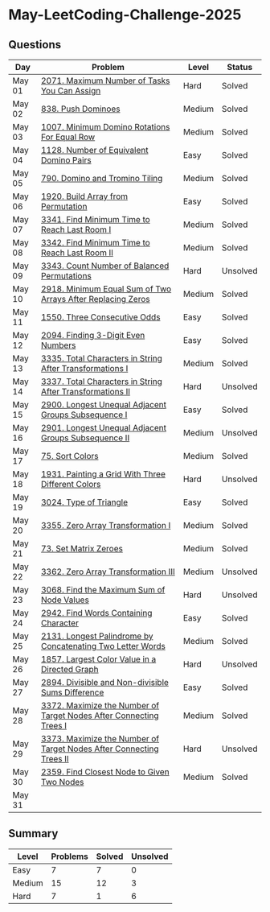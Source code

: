 # May-LeetCoding-Challenge-2025


## Questions
| Day | Problem | Level | Status |
| --- | --- | --- | --- |
| May 01 | [2071. Maximum Number of Tasks You Can Assign](https://leetcode.com/problems/maximum-number-of-tasks-you-can-assign/) | Hard | Solved |
| May 02 | [838. Push Dominoes](https://leetcode.com/problems/push-dominoes/) | Medium | Solved |
| May 03 | [1007. Minimum Domino Rotations For Equal Row](https://leetcode.com/problems/minimum-domino-rotations-for-equal-row/) | Medium | Solved |
| May 04 | [1128. Number of Equivalent Domino Pairs](https://leetcode.com/problems/number-of-equivalent-domino-pairs/) | Easy | Solved |
| May 05 | [790. Domino and Tromino Tiling](https://leetcode.com/problems/domino-and-tromino-tiling/) | Medium | Solved |
| May 06 | [1920. Build Array from Permutation](https://leetcode.com/problems/build-array-from-permutation/) | Easy | Solved |
| May 07 | [3341. Find Minimum Time to Reach Last Room I](https://leetcode.com/problems/find-minimum-time-to-reach-last-room-i/) | Medium | Solved |
| May 08 | [3342. Find Minimum Time to Reach Last Room II](https://leetcode.com/problems/find-minimum-time-to-reach-last-room-ii/) | Medium | Solved |
| May 09 | [3343. Count Number of Balanced Permutations](https://leetcode.com/problems/count-number-of-balanced-permutations/) | Hard | Unsolved |
| May 10 | [2918. Minimum Equal Sum of Two Arrays After Replacing Zeros](https://leetcode.com/problems/minimum-equal-sum-of-two-arrays-after-replacing-zeros/) | Medium | Solved |
| May 11 | [1550. Three Consecutive Odds](https://leetcode.com/problems/three-consecutive-odds/) | Easy | Solved |
| May 12 | [2094. Finding 3-Digit Even Numbers](https://leetcode.com/problems/finding-3-digit-even-numbers/) | Easy | Solved |
| May 13 | [3335. Total Characters in String After Transformations I](https://leetcode.com/problems/total-characters-in-string-after-transformations-i/) | Medium | Solved |
| May 14 | [3337. Total Characters in String After Transformations II](https://leetcode.com/problems/total-characters-in-string-after-transformations-ii/) | Hard | Unsolved |
| May 15 | [2900. Longest Unequal Adjacent Groups Subsequence I](https://leetcode.com/problems/longest-unequal-adjacent-groups-subsequence-i/) | Easy | Solved |
| May 16 | [2901. Longest Unequal Adjacent Groups Subsequence II](https://leetcode.com/problems/longest-unequal-adjacent-groups-subsequence-ii/) | Medium | Unsolved |
| May 17 | [75. Sort Colors](https://leetcode.com/problems/sort-colors/) | Medium | Solved |
| May 18 | [1931. Painting a Grid With Three Different Colors](https://leetcode.com/problems/painting-a-grid-with-three-different-colors/) | Hard | Unsolved |
| May 19 | [3024. Type of Triangle](https://leetcode.com/problems/type-of-triangle/) | Easy | Solved |
| May 20 | [3355. Zero Array Transformation I](https://leetcode.com/problems/zero-array-transformation-i/) | Medium | Solved |
| May 21 | [73. Set Matrix Zeroes](https://leetcode.com/problems/set-matrix-zeroes/) | Medium | Solved |
| May 22 | [3362. Zero Array Transformation III](https://leetcode.com/problems/zero-array-transformation-iii/) | Medium | Unsolved |
| May 23 | [3068. Find the Maximum Sum of Node Values](https://leetcode.com/problems/find-the-maximum-sum-of-node-values/) | Hard | Unsolved |
| May 24 | [2942. Find Words Containing Character](https://leetcode.com/problems/find-words-containing-character/) | Easy | Solved |
| May 25 | [2131. Longest Palindrome by Concatenating Two Letter Words](https://leetcode.com/problems/longest-palindrome-by-concatenating-two-letter-words/) | Medium | Solved |
| May 26 | [1857. Largest Color Value in a Directed Graph](https://leetcode.com/problems/largest-color-value-in-a-directed-graph/) | Hard | Unsolved |
| May 27 | [2894. Divisible and Non-divisible Sums Difference](https://leetcode.com/problems/divisible-and-non-divisible-sums-difference/) | Easy | Solved |
| May 28 | [3372. Maximize the Number of Target Nodes After Connecting Trees I](https://leetcode.com/problems/maximize-the-number-of-target-nodes-after-connecting-trees-i/) | Medium | Solved |
| May 29 | [3373. Maximize the Number of Target Nodes After Connecting Trees II](https://leetcode.com/problems/maximize-the-number-of-target-nodes-after-connecting-trees-ii/) | Hard | Unsolved |
| May 30 | [2359. Find Closest Node to Given Two Nodes](https://leetcode.com/problems/find-closest-node-to-given-two-nodes/) | Medium | Solved |
| May 31 | []() |  |  |


## Summary
| Level  | Problems | Solved | Unsolved |
| ---    | --- | --- | --- |
| Easy   | 7 | 7 | 0 |
| Medium | 15 | 12 | 3 |
| Hard   | 7 | 1 | 6 |
